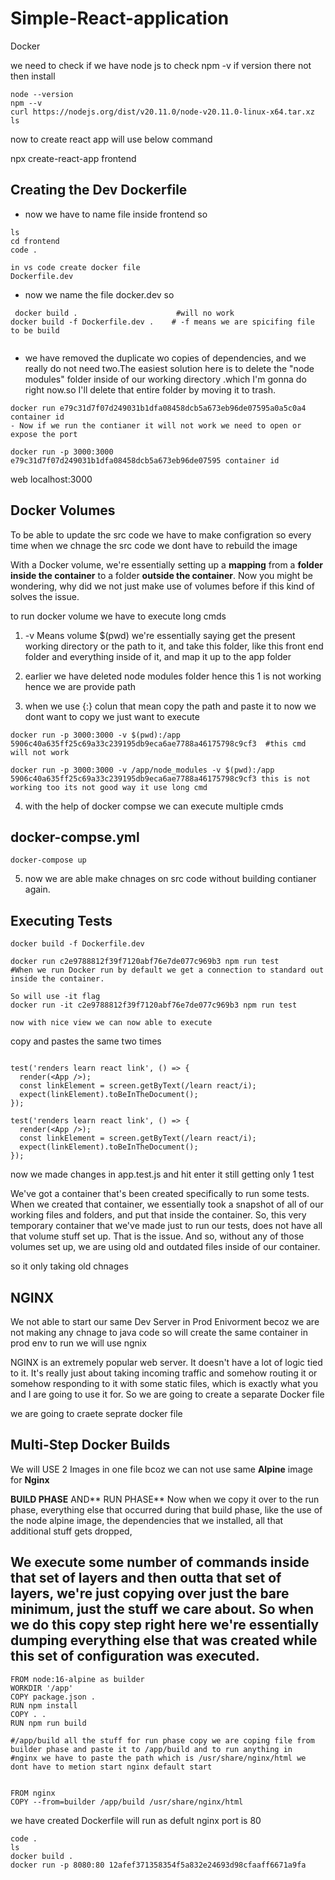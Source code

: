 # Simple-React-application
Docker 

 we need to check if we have node js to check npm -v if version there not then install
````
node --version
npm --v
curl https://nodejs.org/dist/v20.11.0/node-v20.11.0-linux-x64.tar.xz
ls
````
now to create react app will use below command 

npx create-react-app frontend

## Creating the Dev Dockerfile

- now we have to name file inside frontend so 

````
ls
cd frontend
code .

in vs code create docker file
Dockerfile.dev

````

- now we name the file docker.dev so

````
 docker build .                      #will no work
docker build -f Dockerfile.dev .    # -f means we are spicifing file to be build 
  
````

- we have removed the duplicate wo copies of dependencies, and we really do not need two.The easiest solution here is to delete the "node modules" folder inside of our working directory .which I'm gonna do right now.so I'll delete that entire folder by moving it to trash.

````
docker run e79c31d7f07d249031b1dfa08458dcb5a673eb96de07595a0a5c0a4 container id
- Now if we run the contianer it will not work we need to open or expose the port

docker run -p 3000:3000 e79c31d7f07d249031b1dfa08458dcb5a673eb96de07595 container id  
````
web localhost:3000

## Docker Volumes

To be able to update the src code we have to make configration so every time when we chnage the src code we dont have to rebuild the image

With a Docker volume, we're essentially setting up a **mapping** from a **folder inside the container** to a folder **outside the container**. Now you might be wondering, why did we not just make use of volumes before if this kind of solves the issue.


to run docker volume we have to execute long cmds 

1) -v Means volume $(pwd)  we're essentially saying get the present working directory or the path to it, and take this folder, like this front end folder and everything inside of it, and map it up to the app folder

2) earlier we have deleted node modules folder hence this 1 is not working hence we are provide path

3) when we use {:} colun that mean copy the path and paste it to now we dont want to copy we just want to execute
 
````
docker run -p 3000:3000 -v $(pwd):/app 5906c40a635ff25c69a33c239195db9eca6ae7788a46175798c9cf3  #this cmd will not work

docker run -p 3000:3000 -v /app/node_modules -v $(pwd):/app 5906c40a635ff25c69a33c239195db9eca6ae7788a46175798c9cf3 this is not working too its not good way it use long cmd  
````

4) with the help of docker compse we can execute multiple cmds
   
## docker-compse.yml

````
docker-compose up
````
5) now we are able make  chnages on src code without building contianer  again.

## Executing Tests

````
docker build -f Dockerfile.dev

docker run c2e9788812f39f7120abf76e7de077c969b3 npm run test  
#When we run Docker run by default we get a connection to standard out inside the container.

So will use -it flag
docker run -it c2e9788812f39f7120abf76e7de077c969b3 npm run test

now with nice view we can now able to execute

````

copy and pastes the same two times 

````

test('renders learn react link', () => {
  render(<App />);
  const linkElement = screen.getByText(/learn react/i);
  expect(linkElement).toBeInTheDocument();
});

test('renders learn react link', () => {
  render(<App />);
  const linkElement = screen.getByText(/learn react/i);
  expect(linkElement).toBeInTheDocument();
});
````
now we made changes in app.test.js and hit enter it still getting only 1 test 

We've got a container that's been created specifically to run some tests. When we created that container, we essentially took a snapshot of all of our working files and folders, and put that inside the container. So, this very temporary container that we've made just to run our tests, does not have all that volume stuff set up. That is the issue. And so, without any of those volumes set up, we are using old and outdated files inside of our container.

so it only taking old chnages 


## NGINX 

We not able to start our same Dev Server in Prod Enivorment becoz we are not making any chnage to java code so will create the same container in prod env to run we will use ngnix

NGINX is an extremely popular web server. It doesn't have a lot of logic tied to it. It's really just about taking incoming traffic and somehow routing it or somehow responding to it with some static files, which is exactly what you and I are going to use it for. So we are going to create a separate Docker file


we are going to craete seprate docker file 

## Multi-Step Docker Builds

We will USE 2 Images in one file bcoz we can not use same **Alpine** image for **Nginx**

**BUILD PHASE** AND** RUN PHASE** 
Now when we copy it over to the run phase, everything else that occurred during that build phase, like the use of the node alpine image, the dependencies that we installed, all that additional stuff gets dropped,



## We execute some number of commands inside that set of layers and then outta that set of layers, we're just copying over just the bare minimum, just the stuff we care about. So when we do this copy step right here we're essentially dumping everything else that was created while this set of configuration was executed.

````
FROM node:16-alpine as builder
WORKDIR '/app'
COPY package.json .
RUN npm install
COPY . .
RUN npm run build

#/app/build all the stuff for run phase copy we are coping file from builder phase and paste it to /app/build and to run anything in 
#nginx we have to paste the path which is /usr/share/nginx/html we dont have to metion start nginx default start 


FROM nginx
COPY --from=builder /app/build /usr/share/nginx/html

````


we have created Dockerfile will run as defult nginx port is 80

```
code .
ls
docker build .
docker run -p 8080:80 12afef371358354f5a832e24693d98cfaaff6671a9fa
````









